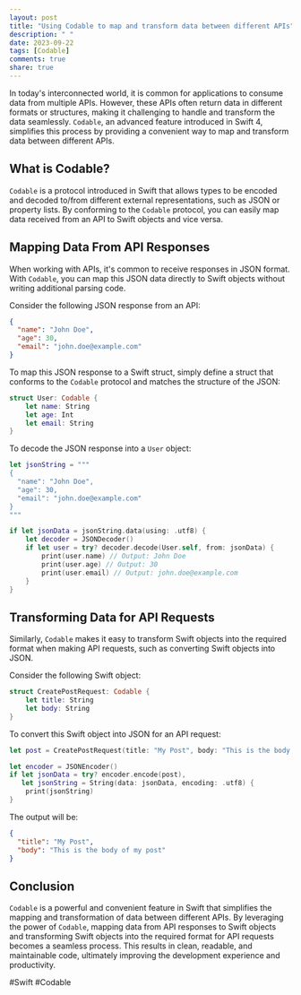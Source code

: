 ```yaml
---
layout: post
title: "Using Codable to map and transform data between different APIs"
description: " "
date: 2023-09-22
tags: [Codable]
comments: true
share: true
---
```


In today's interconnected world, it is common for applications to consume data from multiple APIs. However, these APIs often return data in different formats or structures, making it challenging to handle and transform the data seamlessly. `Codable`, an advanced feature introduced in Swift 4, simplifies this process by providing a convenient way to map and transform data between different APIs.

## What is Codable?

`Codable` is a protocol introduced in Swift that allows types to be encoded and decoded to/from different external representations, such as JSON or property lists. By conforming to the `Codable` protocol, you can easily map data received from an API to Swift objects and vice versa.

## Mapping Data From API Responses

When working with APIs, it's common to receive responses in JSON format. With `Codable`, you can map this JSON data directly to Swift objects without writing additional parsing code.

Consider the following JSON response from an API:

```json
{
  "name": "John Doe",
  "age": 30,
  "email": "john.doe@example.com"
}
```

To map this JSON response to a Swift struct, simply define a struct that conforms to the `Codable` protocol and matches the structure of the JSON:

```swift
struct User: Codable {
    let name: String
    let age: Int
    let email: String
}
```

To decode the JSON response into a `User` object:

```swift
let jsonString = """
{
  "name": "John Doe",
  "age": 30,
  "email": "john.doe@example.com"
}
"""

if let jsonData = jsonString.data(using: .utf8) {
    let decoder = JSONDecoder()
    if let user = try? decoder.decode(User.self, from: jsonData) {
        print(user.name) // Output: John Doe
        print(user.age) // Output: 30
        print(user.email) // Output: john.doe@example.com
    }
}
```

## Transforming Data for API Requests

Similarly, `Codable` makes it easy to transform Swift objects into the required format when making API requests, such as converting Swift objects into JSON.

Consider the following Swift object:

```swift
struct CreatePostRequest: Codable {
    let title: String
    let body: String
}
```

To convert this Swift object into JSON for an API request:

```swift
let post = CreatePostRequest(title: "My Post", body: "This is the body of my post")

let encoder = JSONEncoder()
if let jsonData = try? encoder.encode(post),
   let jsonString = String(data: jsonData, encoding: .utf8) {
    print(jsonString)
}
```

The output will be:

```json
{
  "title": "My Post",
  "body": "This is the body of my post"
}
```

## Conclusion

`Codable` is a powerful and convenient feature in Swift that simplifies the mapping and transformation of data between different APIs. By leveraging the power of `Codable`, mapping data from API responses to Swift objects and transforming Swift objects into the required format for API requests becomes a seamless process. This results in clean, readable, and maintainable code, ultimately improving the development experience and productivity.

#Swift #Codable